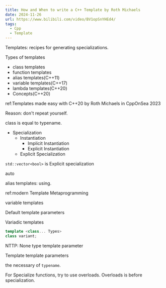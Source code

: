 ```yaml
---
title: How and When to write a C++ Template by Roth Michaels
date: 2024-11-26
url: https://www.bilibili.com/video/BV1opSnYHEd4/
tags:
  - Cpp
  - Template
---
```


Templates: recipes for generating specializations.

Types of templates

- class templates
- function templates
- alias templates(C++11)
- variable templates(C++17)
- lambda templates(C++20)
- Concepts(C++20)

ref:Templates made easy with C++20 by Roth Michaels in CppOnSea 2023

Reason: don't repeat yourself.

class is equal to typename.

- Specialization
  - Instantiation
    - Implicit Instantiation
    - Explicit Instantiation
  - Explicit Specialization

`std::vector<bool>` is Explicit specialization

auto

alias templates: using.

ref:modern Template Metaprogramming

variable templates

Default template parameters

Variadic templates

```cpp
template <class... Types>
class variant;
```

NTTP: None type template parameter

Template template parameters

the necessary of `typename`.

For Specialize functions, try to use overloads. Overloads is before specialization.
